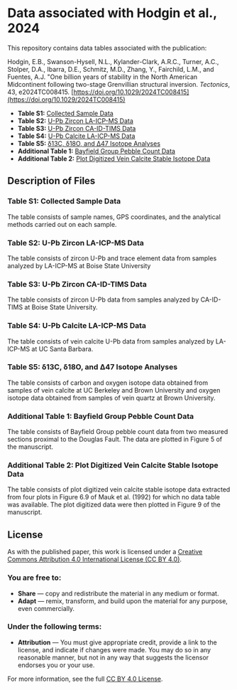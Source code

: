 # Data associated with Hodgin et al., 2024

This repository contains data tables associated with the publication:

Hodgin, E.B., Swanson-Hysell, N.L., Kylander-Clark, A.R.C., Turner, A.C., Stolper, D.A., Ibarra, D.E., Schmitz, M.D., Zhang, Y., Fairchild, L.M., and Fuentes, A.J.  "One billion years of stability in the North American Midcontinent following two-stage Grenvillian structural inversion. _Tectonics_, 43, e2024TC008415. [https://doi.org/10.1029/2024TC008415](https://doi.org/10.1029/2024TC008415)

- **Table S1:** [Collected Sample Data](tables/TableS1_SampleListGPS_Tect2024Hodgin.xlsx)  
- **Table S2:** [U-Pb Zircon LA-ICP-MS Data](tables/TableS2_LAICPMS_Zircon_Tect2024Hodgin.xlsx)  
- **Table S3:** [U-Pb Zircon CA-ID-TIMS Data](tables/TableS3_CAIDTIMS_Zircon_Tect2024Hodgin.xlsx)  
- **Table S4:** [U-Pb Calcite LA-ICP-MS Data](tables/TableS4_LAICPMS_Calcite_Tect2024Hodgin.xlsx)  
- **Table S5:** [δ13C, δ18O, and ∆47 Isotope Analyses](tables/TableS5_CO_calcite_FINAL_Tect2024Hodgin.xlsx)  
- **Additional Table 1:** [Bayfield Group Pebble Count Data](tables/AdditionalTable1_PebbleCountData_usedinFigure5.xlsx)  
- **Additional Table 2:** [Plot Digitized Vein Calcite Stable Isotope Data](tables/AdditionalTable2_PlotDigitizedd13Cd18O_fromMauketal1992_usedinFigure9.xlsx)  

## Description of Files

### Table S1: Collected Sample Data
The table consists of sample names, GPS coordinates, and the analytical methods carried out on each sample.

### Table S2: U-Pb Zircon LA-ICP-MS Data
The table consists of zircon U-Pb and trace element data from samples analyzed by LA-ICP-MS at Boise State University

### Table S3: U-Pb Zircon CA-ID-TIMS Data
The table consists of zircon U-Pb data from samples analyzed by CA-ID-TIMS at Boise State University.

### Table S4: U-Pb Calcite LA-ICP-MS Data
The table consists of vein calcite U-Pb data from samples analyzed by LA-ICP-MS at UC Santa Barbara.

### Table S5: δ13C, δ18O, and ∆47 Isotope Analyses
The table consists of carbon and oxygen isotope data obtained from samples of vein calcite at UC Berkeley and Brown University and oxygen isotope data obtained from samples of vein quartz at Brown University.

### Additional Table 1: Bayfield Group Pebble Count Data
The table consists of Bayfield Group pebble count data from two measured sections proximal to the Douglas Fault. The data are plotted in Figure 5 of the manuscript.

### Additional Table 2: Plot Digitized Vein Calcite Stable Isotope Data
The table consists of plot digitized vein calcite stable isotope data extracted from four plots in Figure 6.9 of Mauk et al. (1992) for which no data table was available. The plot digitized data were then plotted in Figure 9 of the manuscript.

## License

As with the published paper, this work is licensed under a [Creative Commons Attribution 4.0 International License (CC BY 4.0)](https://creativecommons.org/licenses/by/4.0/).

### You are free to:
- **Share** — copy and redistribute the material in any medium or format.
- **Adapt** — remix, transform, and build upon the material for any purpose, even commercially.

### Under the following terms:
- **Attribution** — You must give appropriate credit, provide a link to the license, and indicate if changes were made. You may do so in any reasonable manner, but not in any way that suggests the licensor endorses you or your use.

For more information, see the full [CC BY 4.0 License](https://creativecommons.org/licenses/by/4.0/legalcode).
